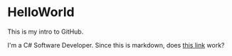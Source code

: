# HelloWorld
This is my intro to GitHub.

I'm a C# Software Developer. Since this is markdown, does [this link](https://camelcamelcamel.com/) work?
